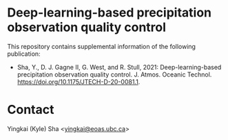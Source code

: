 # Deep-learning-based precipitation observation quality control

This repository contains supplemental information of the following publication:

* Sha, Y., D. J. Gagne II, G. West, and R. Stull, 2021: Deep-learning-based precipitation observation quality control. J. Atmos. Oceanic Technol. https://doi.org/10.1175/JTECH-D-20-0081.1.

# Contact

Yingkai (Kyle) Sha <<yingkai@eoas.ubc.ca>>

